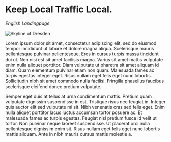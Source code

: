 # Keep Local Traffic Local.

_English Landingpage_

![Skyline of Dresden](dd-skyline.jpg)

Lorem ipsum dolor sit amet, consectetur adipiscing elit, sed do eiusmod tempor incididunt ut labore et dolore magna
aliqua. Scelerisque mauris pellentesque pulvinar pellentesque. Eros in cursus turpis massa tincidunt dui ut. Non nisi
est sit amet facilisis magna. Varius sit amet mattis vulputate enim nulla aliquet porttitor. Diam vulputate ut pharetra
sit amet aliquam id diam. Quam elementum pulvinar etiam non quam. Malesuada fames ac turpis egestas integer eget. Risus
nullam eget felis eget nunc lobortis. Sollicitudin nibh sit amet commodo nulla facilisi. Fringilla phasellus faucibus
scelerisque eleifend donec pretium vulputate.

Semper eget duis at tellus at urna condimentum mattis. Pretium quam vulputate dignissim suspendisse in est. Tristique
risus nec feugiat in. Integer quis auctor elit sed vulputate mi sit. Nibh venenatis cras sed felis eget. Enim nulla
aliquet porttitor lacus luctus accumsan tortor posuere ac. Et malesuada fames ac turpis egestas. Feugiat nisl pretium
fusce id velit ut tortor. Non pulvinar neque laoreet suspendisse. Ut placerat orci nulla pellentesque dignissim enim
sit. Risus nullam eget felis eget nunc lobortis mattis aliquam. Ante in nibh mauris cursus mattis molestie a.
